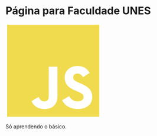 # Página para Faculdade UNES

 <img align="center" alt="unes"  src="https://raw.githubusercontent.com/devicons/devicon/master/icons/javascript/javascript-plain.svg">

Só aprendendo o básico.
